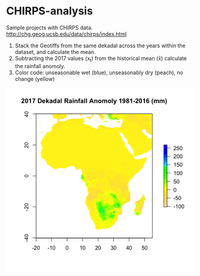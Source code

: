 # CHIRPS-analysis
Sample projects with CHIRPS data. http://chg.geog.ucsb.edu/data/chirps/index.html

1. Stack the Geotiffs from the same dekadal across the years within the dataset, and calculate the mean.
2. Subtracting the 2017 values (x<sub>t</sub>) from the historical mean (x̄) calculate the rainfall anomoly.
3. Color code: unseasonable wet (blue), unseasonably dry (peach), no change (yellow)

![Image](./Rainfall_Anomaly.png?raw=true)
